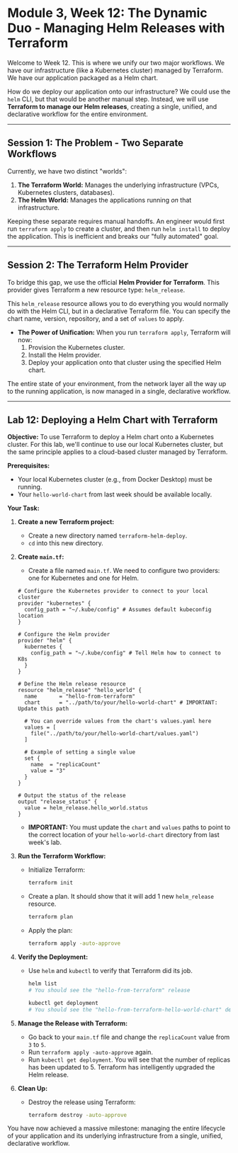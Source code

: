 # Module 3, Week 12: The Dynamic Duo - Managing Helm Releases with Terraform

Welcome to Week 12. This is where we unify our two major workflows. We have our infrastructure (like a Kubernetes cluster) managed by Terraform. We have our application packaged as a Helm chart.

How do we deploy our application onto our infrastructure? We could use the `helm` CLI, but that would be another manual step. Instead, we will use **Terraform to manage our Helm releases**, creating a single, unified, and declarative workflow for the entire environment.

---

## Session 1: The Problem - Two Separate Workflows

Currently, we have two distinct "worlds":

1.  **The Terraform World:** Manages the underlying infrastructure (VPCs, Kubernetes clusters, databases).
2.  **The Helm World:** Manages the applications running *on* that infrastructure.

Keeping these separate requires manual handoffs. An engineer would first run `terraform apply` to create a cluster, and then run `helm install` to deploy the application. This is inefficient and breaks our "fully automated" goal.

---

## Session 2: The Terraform Helm Provider

To bridge this gap, we use the official **Helm Provider for Terraform**. This provider gives Terraform a new resource type: `helm_release`.

This `helm_release` resource allows you to do everything you would normally do with the Helm CLI, but in a declarative Terraform file. You can specify the chart name, version, repository, and a set of `values` to apply.

*   **The Power of Unification:** When you run `terraform apply`, Terraform will now:
    1.  Provision the Kubernetes cluster.
    2.  Install the Helm provider.
    3.  Deploy your application onto that cluster using the specified Helm chart.

The entire state of your environment, from the network layer all the way up to the running application, is now managed in a single, declarative workflow.

---

## Lab 12: Deploying a Helm Chart with Terraform

**Objective:** To use Terraform to deploy a Helm chart onto a Kubernetes cluster. For this lab, we'll continue to use our local Kubernetes cluster, but the same principle applies to a cloud-based cluster managed by Terraform.

**Prerequisites:**
*   Your local Kubernetes cluster (e.g., from Docker Desktop) must be running.
*   Your `hello-world-chart` from last week should be available locally.

**Your Task:**

1.  **Create a new Terraform project:**
    *   Create a new directory named `terraform-helm-deploy`.
    *   `cd` into this new directory.

2.  **Create `main.tf`:**
    *   Create a file named `main.tf`. We need to configure two providers: one for Kubernetes and one for Helm.

    ```hcl
    # Configure the Kubernetes provider to connect to your local cluster
    provider "kubernetes" {
      config_path = "~/.kube/config" # Assumes default kubeconfig location
    }

    # Configure the Helm provider
    provider "helm" {
      kubernetes {
        config_path = "~/.kube/config" # Tell Helm how to connect to K8s
      }
    }

    # Define the Helm release resource
    resource "helm_release" "hello_world" {
      name       = "hello-from-terraform"
      chart      = "../path/to/your/hello-world-chart" # IMPORTANT: Update this path

      # You can override values from the chart's values.yaml here
      values = [
        file("../path/to/your/hello-world-chart/values.yaml")
      ]

      # Example of setting a single value
      set {
        name  = "replicaCount"
        value = "3"
      }
    }

    # Output the status of the release
    output "release_status" {
      value = helm_release.hello_world.status
    }
    ```
    *   **IMPORTANT:** You must update the `chart` and `values` paths to point to the correct location of your `hello-world-chart` directory from last week's lab.

3.  **Run the Terraform Workflow:**
    *   Initialize Terraform:
        ```bash
        terraform init
        ```
    *   Create a plan. It should show that it will add 1 new `helm_release` resource.
        ```bash
        terraform plan
        ```
    *   Apply the plan:
        ```bash
        terraform apply -auto-approve
        ```

4.  **Verify the Deployment:**
    *   Use `helm` and `kubectl` to verify that Terraform did its job.
        ```bash
        helm list
        # You should see the "hello-from-terraform" release

        kubectl get deployment
        # You should see the "hello-from-terraform-hello-world-chart" deployment with 3 replicas
        ```

5.  **Manage the Release with Terraform:**
    *   Go back to your `main.tf` file and change the `replicaCount` value from `3` to `5`.
    *   Run `terraform apply -auto-approve` again.
    *   Run `kubectl get deployment`. You will see that the number of replicas has been updated to 5. Terraform has intelligently upgraded the Helm release.

6.  **Clean Up:**
    *   Destroy the release using Terraform:
        ```bash
        terraform destroy -auto-approve
        ```

You have now achieved a massive milestone: managing the entire lifecycle of your application and its underlying infrastructure from a single, unified, declarative workflow.
